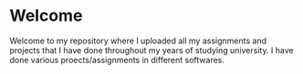 # Welcome
Welcome to my repository where I uploaded all my assignments and projects that I have done throughout my years of studying university. I have done various proects/assignments in different softwares. 
